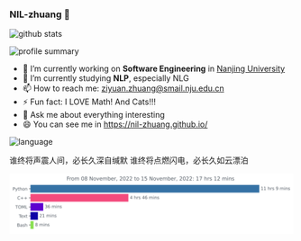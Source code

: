 ### NIL-zhuang 👋

<!--
**NIL-zhuang/NIL-zhuang** is a ✨ _special_ ✨ repository because its `README.md` (this file) appears on your GitHub profile.

Here are some ideas to get you started:

- 🔭 I’m currently working on ...
- 🌱 I’m currently learning ...
- 👯 I’m looking to collaborate on ...
- 🤔 I’m looking for help with ...
- 💬 Ask me about ...
- 📫 How to reach me: ...
- 😄 Pronouns: ...
- ⚡ Fun fact: ...
-->

![github stats](https://github-readme-stats.vercel.app/api?username=NIL-zhuang&show_icons=true&theme=dracula)

![profile summary](https://github-profile-summary-cards.vercel.app/api/cards/profile-details?username=vn7n24fzkq&theme=2077)

- 🔭 I’m currently working on **Software Engineering** in [Nanjing University](https://www.nju.edu.cn/)
- 🌱 I’m currently studying **NLP**, especially NLG
- 📫 How to reach me: ziyuan.zhuang@smail.nju.edu.cn
- ⚡ Fun fact: I LOVE Math! And Cats!!!
- 💬 Ask me about everything interesting
- 😄 You can see me in https://nil-zhuang.github.io/

![language](https://github-readme-stats.vercel.app/api/top-langs/?username=NIL-zhuang&hide=html,tex&layout=compact&theme=dark)

谁终将声震人间，必长久深自缄默
谁终将点燃闪电，必长久如云漂泊

<img
  src="https://github.com/NIL-zhuang/NIL-zhuang/blob/master/images/stat.svg"
  alt="Avinal WakaTime Activity"
/>
